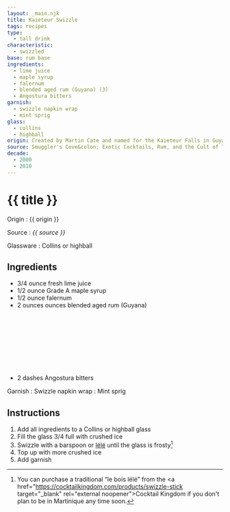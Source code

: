 ```yaml
---
layout: _main.njk
title: Kaieteur Swizzle
tags: recipes
type:
  - tall drink
characteristic:
  - swizzled
base: rum base
ingredients:
  - lime juice
  - maple syrup
  - falernum
  - blended aged rum (Guyana) (3)
  - Angostura bitters
garnish:
  - swizzle napkin wrap
  - mint sprig
glass:
  - collins
  - highball
origin: Created by Martin Cate and named for the Kaieteur Falls in Guyana. The Smuggler's Cove book misspells the name as <q>Kaiteur</q>.
source: Smuggler's Cove&colon; Exotic Cocktails, Rum, and the Cult of Tiki
decade:
  - 2000
  - 2010
---
```


<!-- markdownlint-disable MD025 -->
# {{ title }}
<!-- markdownlint-disable MD025 -->

Origin
  : {{ origin }}

Source
  : <cite>{{ source }}</cite>

Glassware
  : Collins or highball

## Ingredients

* 3/4 ounce fresh lime juice
* 1/2 ounce Grade A maple syrup
* 1/2 ounce falernum
* 2 ounces ounces blended aged rum (Guyana)<icon-l space="1em" class="bigger" label="(3)"><span class="with-icon"><svg class="icon"><use href="/assets/images/icons/circle-3.svg#circle-3"></use></svg></span></icon-l>
* 2 dashes Angostura bitters

Garnish
  : Swizzle napkin wrap
  : Mint sprig

## Instructions

1. Add all ingredients to a Collins or highball glass
2. Fill the glass 3/4 full with crushed ice
3. Swizzle with a barspoon or <a href="https://www.uncommoncaribbean.com/martinique/uncommon-buy-le-bois-lele-the-authentic-caribbean-swizzle-stick/" target="_blank" rel="external noopener">lélé</a> until the glass is frosty[^1]
4. Top up with more crushed ice
5. Add garnish

[^1]: You can purchase a traditional <q>le bois lélé</q> from the <a href="https://cocktailkingdom.com/products/swizzle-stick target="_blank" rel="external noopener">Cocktail Kingdom</a> if you don't plan to be in Martinique any time soon.
